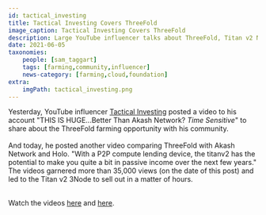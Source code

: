 ```yaml
---
id: tactical_investing
title: Tactical Investing Covers ThreeFold
image_caption: Tactical Investing Covers ThreeFold
description: Large YouTube influencer talks about ThreeFold, Titan v2 Nodes Sell Out!
date: 2021-06-05
taxonomies:
    people: [sam_taggart]
    tags: [farming,community,influencer]
    news-category: [farming,cloud,foundation]
extra:
    imgPath: tactical_investing.png
---
```


Yesterday, YouTube influencer [Tactical Investing](https://www.youtube.com/channel/UCPRC2wIfZtAlzCa_6iKE46w) posted a video to his account "THIS IS HUGE...Better Than Akash Network? *Time Sensitive*" to share about the ThreeFold farming opportunity with his community.
<br/>
<br/>
And today, he posted another video comparing ThreeFold with Akash Network and Holo. "With a P2P compute lending device, the titanv2 has the potential to make you quite a bit in passive income over the next few years." The videos garnered more than 35,000 views (on the date of this post) and led to the Titan v2 3Node to sell out in a matter of hours.
<br/>
<br/>

Watch the videos [here](https://www.youtube.com/watch?v=2ndSPsnRz3U) and [here](https://www.youtube.com/watch?v=nLfwJNCwnE0).
